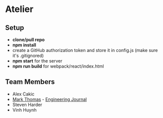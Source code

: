 # Atelier

## Setup
- **clone/pull repo**
- **npm install**
- create a GitHub authorization token and store it in config.js (make sure it's .gitignored)
- **npm start** for the server
- **npm run build** for webpack/react/index.html

## Team Members
- Alex Cakic
- [Mark Thomas](https://gist.github.com/MarkPThomas) - [Engineering Journal](https://gist.github.com/MarkPThomas/7ce6b7a2a48820ad1995afc5ee6ba506)
- Steven Harder
- Vinh Huynh
